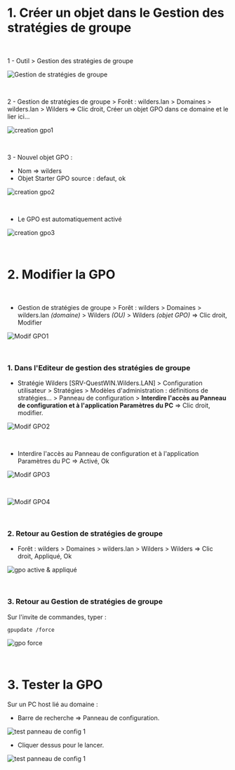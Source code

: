 # 1. Créer un objet dans le Gestion des stratégies de groupe

<br>

1 - Outil > Gestion des stratégies de groupe

![Gestion de stratégies de groupe](https://github.com/Fairskip/Quest_GPO/blob/main/Gestion%20de%20strategie%20de%20groupe.png)

<br>

2 - Gestion de stratégies de groupe > Forêt : wilders.lan > Domaines > wilders.lan > Wilders => Clic droit, Créer un objet GPO dans ce domaine et le lier ici...
 
![creation gpo1](https://github.com/Fairskip/Quest_GPO/blob/main/Creation%20GPO%201.png)

<br>

3 -  Nouvel objet GPO : 
  * Nom => wilders
  * Objet Starter GPO source : defaut, ok
 
![creation gpo2](https://github.com/Fairskip/Quest_GPO/blob/main/Creation%20GPO%202.png)

<br>

  * Le GPO est automatiquement activé
 
![creation gpo3](https://github.com/Fairskip/Quest_GPO/blob/main/Creation%20GPO%203%20wilders%20lien%20active.png)

<br>

# 2. Modifier la GPO

<br>

* Gestion de stratégies de groupe > Forêt : wilders > Domaines > wilders.lan _(domaine)_ > Wilders _(OU)_ > Wilders _(objet GPO)_ => Clic droit, Modifier

![Modif GPO1](https://github.com/Fairskip/Quest_GPO/blob/main/Modifier%20GPO%201.png)

<br>

### 1. Dans l'Editeur de gestion des stratégies de groupe

* Stratégie Wilders [SRV-QuestWIN.Wilders.LAN] > Configuration utilisateur > Stratégies > Modèles d'administration : définitions de stratégies... > Panneau de configuration > **Interdire l'accès  au Panneau de configuration et à l'application Paramètres du PC** => Clic droit, modifier.

![Modif GPO2](https://github.com/Fairskip/Quest_GPO/blob/main/Modifier%20GPO%202.png)

<br>

* Interdire l'accès  au Panneau de configuration et à l'application Paramètres du PC => Activé, Ok
 
![Modif GPO3](https://github.com/Fairskip/Quest_GPO/blob/main/Modifier%20GPO%203.png)

<br>
  
![Modif GPO4](https://github.com/Fairskip/Quest_GPO/blob/main/Modifier%20GPO%204.png)

<br>

### 2. Retour au Gestion de stratégies de groupe   

* Forêt : wilders > Domaines > wilders.lan > Wilders > Wilders => Clic droit, Appliqué, Ok

![gpo active & appliqué](https://github.com/Fairskip/Quest_GPO/blob/main/GPO%20Wilders%20applique%20et%20active.png)

<br>

### 3. Retour au Gestion de stratégies de groupe   

Sur l'invite de commandes, typer : 

```
gpupdate /force
```

![gpo force](https://github.com/Fairskip/Quest_GPO/blob/main/GPO_commande%20apr%C3%A8s%20chaque%20modif%20du%20GSG.png)

<br>

# 3. Tester la GPO

Sur un PC host lié au domaine : 

* Barre de recherche => Panneau de configuration.

![test panneau de config 1](https://github.com/Fairskip/Quest_GPO/blob/main/GPO%20test%20Panneau%20de%20config%201.png)

* Cliquer dessus pour le lancer.

![test panneau de config 1](https://github.com/Fairskip/Quest_GPO/blob/main/GPO%20test%20Panneau%20de%20config%202.png)

